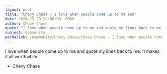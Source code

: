 ```yaml
---
layout: post
title: "Chevy Chase - I love when people come up to me and"
date: 2024-12-28 12:00:00 -0000
author: Chevy Chase
quote: "I love when people come up to me and quote my lines back to me. It makes it all worthwhile."
subject: Community
permalink: /Community/Chevy Chase/Chevy Chase - I love when people come up to me and
---
```


I love when people come up to me and quote my lines back to me. It makes it all worthwhile.

- Chevy Chase
